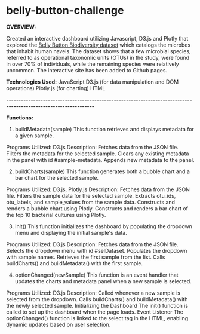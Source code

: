 # belly-button-challenge

**OVERVIEW:**

Created an interactive dashboard utilizing Javascript, D3.js and Plotly that explored the [Belly Button Biodiversity dataset](https://robdunnlab.com/projects/belly-button-biodiversity/) which catalogs the microbes that inhabit human navels. The dataset shows that a few microbial species, referred to as operational taxonomic units (OTUs) in the study, were found in over 70% of individuals, while the remaining species were relatively uncommon. The interactive site has been added to Github pages. 

**Technologies Used:**
JavaScript
D3.js (for data manipulation and DOM operations)
Plotly.js (for charting)
HTML

**----------------------------------------------------------------------------------------------------------------**

**Functions:**

1. buildMetadata(sample)
This function retrieves and displays metadata for a given sample.

Programs Utilized: D3.js
Description:
Fetches data from the JSON file.
Filters the metadata for the selected sample.
Clears any existing metadata in the panel with id #sample-metadata.
Appends new metadata to the panel.

2. buildCharts(sample)
This function generates both a bubble chart and a bar chart for the selected sample.

Programs Utilized: D3.js, Plotly.js
Description:
Fetches data from the JSON file.
Filters the sample data for the selected sample.
Extracts otu_ids, otu_labels, and sample_values from the sample data.
Constructs and renders a bubble chart using Plotly.
Constructs and renders a bar chart of the top 10 bacterial cultures using Plotly.

3. init()
This function initializes the dashboard by populating the dropdown menu and displaying the initial sample's data.

Programs Utilized: D3.js
Description:
Fetches data from the JSON file.
Selects the dropdown menu with id #selDataset.
Populates the dropdown with sample names.
Retrieves the first sample from the list.
Calls buildCharts() and buildMetadata() with the first sample.

4. optionChanged(newSample)
This function is an event handler that updates the charts and metadata panel when a new sample is selected.

Programs Utilized: D3.js
Description:
Called whenever a new sample is selected from the dropdown.
Calls buildCharts() and buildMetadata() with the newly selected sample.
Initializing the Dashboard
The init() function is called to set up the dashboard when the page loads.
Event Listener
The optionChanged() function is linked to the select tag in the HTML, enabling dynamic updates based on user selection.
